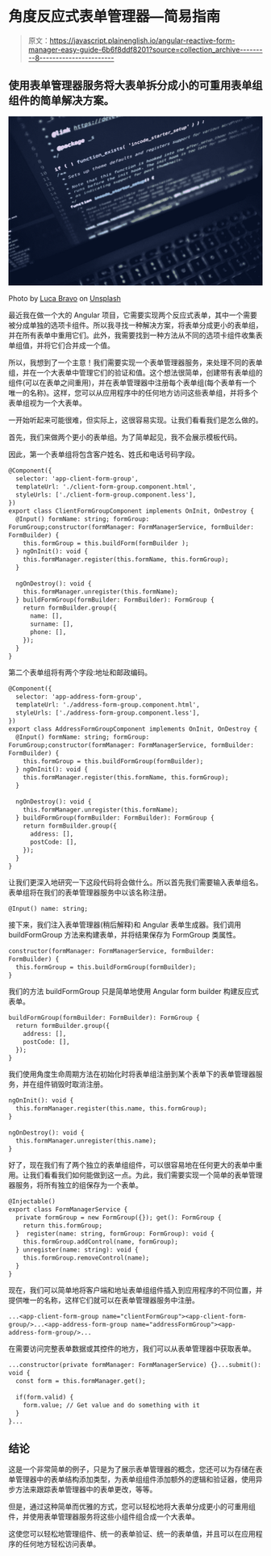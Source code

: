 # 角度反应式表单管理器—简易指南

> 原文：<https://javascript.plainenglish.io/angular-reactive-form-manager-easy-guide-6b6f8ddf8201?source=collection_archive---------8----------------------->

## 使用表单管理器服务将大表单拆分成小的可重用表单组组件的简单解决方案。

![](img/c83609460a229fdfb52bc45138066fd5.png)

Photo by [Luca Bravo](https://unsplash.com/@lucabravo?utm_source=medium&utm_medium=referral) on [Unsplash](https://unsplash.com?utm_source=medium&utm_medium=referral)

最近我在做一个大的 Angular 项目，它需要实现两个反应式表单，其中一个需要被分成单独的选项卡组件。所以我寻找一种解决方案，将表单分成更小的表单组，并在所有表单中重用它们。此外，我需要找到一种方法从不同的选项卡组件收集表单组值，并将它们合并成一个值。

所以，我想到了一个主意！我们需要实现一个表单管理器服务，来处理不同的表单组，并在一个大表单中管理它们的验证和值。这个想法很简单，创建带有表单组的组件(可以在表单之间重用)，并在表单管理器中注册每个表单组(每个表单有一个唯一的名称)。这样，您可以从应用程序中的任何地方访问这些表单组，并将多个表单组视为一个大表单。

一开始听起来可能很难，但实际上，这很容易实现。让我们看看我们是怎么做的。

首先，我们来做两个更小的表单组。为了简单起见，我不会展示模板代码。

因此，第一个表单组将包含客户姓名、姓氏和电话号码字段。

```
@Component({
  selector: 'app-client-form-group',
  templateUrl: './client-form-group.component.html',
  styleUrls: ['./client-form-group.component.less'],
})
export class ClientFormGroupComponent implements OnInit, OnDestroy {
  @Input() formName: string; formGroup: ForumGroup;constructor(formManager: FormManagerService, formBuilder: FormBuilder) {
    this.formGroup = this.buildForm(formBuilder );
  } ngOnInit(): void {
    this.formManager.register(this.formName, this.formGroup);
  }

  ngOnDestroy(): void {
    this.formManager.unregister(this.formName);
  } buildFormGroup(formBuilder: FormBuilder): FormGroup {
    return formBuilder.group({
      name: [],
      surname: [],
      phone: [],
    });
  }
}
```

第二个表单组将有两个字段:地址和邮政编码。

```
@Component({
  selector: 'app-address-form-group',
  templateUrl: './address-form-group.component.html',
  styleUrls: ['./address-form-group.component.less'],
})
export class AddressFormGroupComponent implements OnInit, OnDestroy {
  @Input() formName: string; formGroup: ForumGroup;constructor(formManager: FormManagerService, formBuilder:  FormBuilder) {
    this.formGroup = this.buildFormGroup(formBuilder);
  } ngOnInit(): void {
    this.formManager.register(this.formName, this.formGroup);
  }

  ngOnDestroy(): void {
    this.formManager.unregister(this.formName);
  } buildFormGroup(formBuilder: FormBuilder): FormGroup {
    return formBuilder.group({
      address: [],
      postCode: [],
    });
  }
}
```

让我们更深入地研究一下这段代码将会做什么。所以首先我们需要输入表单组名。表单组将在我们的表单管理器服务中以该名称注册。

```
@Input() name: string;
```

接下来，我们注入表单管理器(稍后解释)和 Angular 表单生成器。我们调用 buildFormGroup 方法来构建表单，并将结果保存为 FormGroup 类属性。

```
constructor(formManager: FormManagerService, formBuilder:  FormBuilder) {
  this.formGroup = this.buildFormGroup(formBuilder);
}
```

我们的方法 buildFormGroup 只是简单地使用 Angular form builder 构建反应式表单。

```
buildFormGroup(formBuilder: FormBuilder): FormGroup {
  return formBuilder.group({
    address: [],
    postCode: [],
  });
}
```

我们使用角度生命周期方法在初始化时将表单组注册到某个表单下的表单管理器服务，并在组件销毁时取消注册。

```
ngOnInit(): void {
  this.formManager.register(this.name, this.formGroup);
}

ngOnDestroy(): void {
  this.formManager.unregister(this.name);
}
```

好了，现在我们有了两个独立的表单组组件，可以很容易地在任何更大的表单中重用。让我们看看我们如何能做到这一点。为此，我们需要实现一个简单的表单管理器服务，将所有独立的组保存为一个表单。

```
@Injectable()
export class FormManagerService {
  private formGroup = new FormGroup({}); get(): FormGroup {
    return this.formGroup;
  }  register(name: string, formGroup: FormGroup): void {
    this.formGroup.addControl(name, formGroup);
  } unregister(name: string): void {
    this.formGroup.removeControl(name);
  }
}
```

现在，我们可以简单地将客户端和地址表单组组件插入到应用程序的不同位置，并提供唯一的名称，这样它们就可以在表单管理器服务中注册。

```
...<app-client-form-group name="clientFormGroup"><app-client-form-group/>...<app-address-form-group name="addressFormGroup"><app-address-form-group/>...
```

在需要访问完整表单数据或其控件的地方，我们可以从表单管理器中获取表单。

```
...constructor(private formManager: FormManagerService) {}...submit(): void {
  const form = this.formManager.get();

  if(form.valid) {
    form.value; // Get value and do something with it
  }
}...
```

## 结论

这是一个非常简单的例子，只是为了展示表单管理器的概念，您还可以为存储在表单管理器中的表单结构添加类型，为表单组组件添加额外的逻辑和验证器，使用异步方法来跟踪表单管理器中的表单更改，等等。

但是，通过这种简单而优雅的方式，您可以轻松地将大表单分成更小的可重用组件，并使用表单管理器服务将这些小组件组合成一个大表单。

这使您可以轻松地管理组件、统一的表单验证、统一的表单值，并且可以在应用程序的任何地方轻松访问表单。